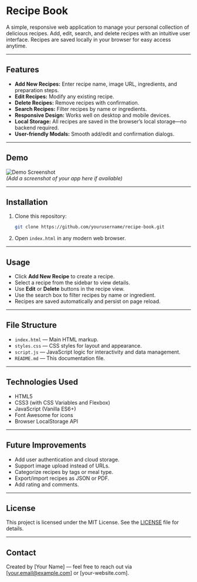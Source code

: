 # Recipe Book

A simple, responsive web application to manage your personal collection of delicious recipes. Add, edit, search, and delete recipes with an intuitive user interface. Recipes are saved locally in your browser for easy access anytime.

---

## Features

- **Add New Recipes:** Enter recipe name, image URL, ingredients, and preparation steps.
- **Edit Recipes:** Modify any existing recipe.
- **Delete Recipes:** Remove recipes with confirmation.
- **Search Recipes:** Filter recipes by name or ingredients.
- **Responsive Design:** Works well on desktop and mobile devices.
- **Local Storage:** All recipes are saved in the browser’s local storage—no backend required.
- **User-friendly Modals:** Smooth add/edit and confirmation dialogs.

---

## Demo

![Demo Screenshot](screenshot.png)  
*(Add a screenshot of your app here if available)*

---

## Installation

1. Clone this repository:

    ```bash
    git clone https://github.com/yourusername/recipe-book.git
    ```

2. Open `index.html` in any modern web browser.

---

## Usage

- Click **Add New Recipe** to create a recipe.
- Select a recipe from the sidebar to view details.
- Use **Edit** or **Delete** buttons in the recipe view.
- Use the search box to filter recipes by name or ingredient.
- Recipes are saved automatically and persist on page reload.

---

## File Structure

- `index.html` — Main HTML markup.
- `styles.css` — CSS styles for layout and appearance.
- `script.js` — JavaScript logic for interactivity and data management.
- `README.md` — This documentation file.

---

## Technologies Used

- HTML5
- CSS3 (with CSS Variables and Flexbox)
- JavaScript (Vanilla ES6+)
- Font Awesome for icons
- Browser LocalStorage API

---

## Future Improvements

- Add user authentication and cloud storage.
- Support image upload instead of URLs.
- Categorize recipes by tags or meal type.
- Export/import recipes as JSON or PDF.
- Add rating and comments.

---

## License

This project is licensed under the MIT License. See the [LICENSE](LICENSE) file for details.

---

## Contact

Created by [Your Name] — feel free to reach out via [your.email@example.com] or [your-website.com].
